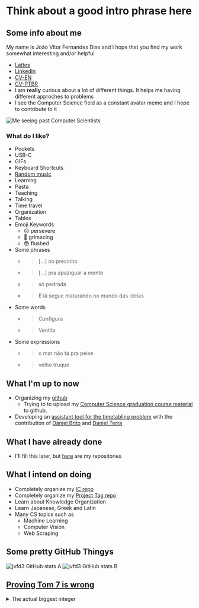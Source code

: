 # **Think about a good intro phrase here**

## Some info about me

My name is João Vítor Fernandes Dias and I hope that you find my work somewhat interesting and/or helpful

<!-- Add an audio of my name later -->

- [Lattes][LinkLattes]
- [LinkedIn][LinkLinkedIn]
- [CV-EN][LinkCVEN]
- [CV-PTBR][LinkCVPTBR]
- I am **really** curious about a lot of different things. It helps me having different approches to problems
- I see the Computer Science field as a constant avatar meme and I hope to contribute to it

![Me seeing past Computer Scientists][LinkAvatarMeme]

### What do I like?

- Pockets
- USB-C
- GIFs
- Keyboard Shortcuts
- [Random music][LinkYouTubePlaylist]
- Learning
- Pasta
- Teaching
- Talking
- Time travel
- Organization
- Tables
- Emoji Keywords
  - :persevere: persevere
  - :grimacing: grimacing
  - :flushed: flushed
- Some phrases
  - > [...] no precinho
  - > [...] pra apaziguar a mente
  - > só pedrada
  - > E lá segue maturando no mundo das ideias
- Some words
  - > Configura
  - > Ventila
- Some expressions
  - > o mar não tá pra peixe
  - > velho truque

## What I'm up to now

- Organizing my [github][LinkGitHub]
  - Trying to to upload my [Computer Science graduation course material][LinkRepoUENFCC] to github.
- Developing an [assistant tool for the timetabling problem][LinkRepoUENFTT] with the contribution of [Daniel Brito][LinkGitHubDaniBrito] and [Daniel Terra][LinkGitHubDaniTerra]

## What I have already done

- I'll fill this later, but [here][LinkGitHubRepos] are my repositories

<!-- 
- TabletopFiles (Public)
- timetabling-UENF (Public)
- ERUMATCG-TESTE (Private)
- SkillsCamps-WebTechnologies (Private)
- IFFriends (Public)
  - Rede Social IFF
- FastFreeMinecraftServer (Public)
  - The concept of this project is to automate most of the server building and configurating so that with just a couple of clicks and some more minutes, a 24/7 Minecraft server is live and running.
- myPrivateFiles (Private)
  - a kind of drive to save my personal files
- project-tag (Public)
- RandomSmallCodes (Private)
  - Some random codes that I did over the years
- jvfd3 (Public)
  - My github frontpage
- RPG_stuff (Public)
  - Just storing some RPG Stuff
- IC-2019_2022-Robotic_Arm (Public)
This repository will contain all of my files regarding my years as a scientific initiation scholarship holder.
- jvfd3.github.io (Public)
- my-sleep-time (Public)
An attemp to create a graph of my sleep time from 2023 importing from notion
- first-combot (Private)
- introds (Public)
🇧🇷 Introduction to Data Science - summer course I've organized
- UENF_CC-Teste_de_Software (Public)
A repository to store all content related to the class of Software Testing
- UENF-timetabling (Public)
...
- UENF_CC (Public)
Esse repositório visa disponibilizar conteúdo de todo o curso de Ciência da Computação ao futuros calouros
- C-Plotting (Public)
Attempt of plotting using C
- misc_programs (Public)
- GroupedFriends (Private)
The friends I have and their friends
- university_demand (Private)
Helping course's coodinator to discover its classes demand
- lightshot_scrapper (Private)
I intend on downloading a considerable amount of images and then testing them in a pattern recognition model or something like that
- Object_Oriented_Software_Development (Public archive)
As the name suggests, it is a project to develop a software aimed at object oriented programming.
- Computer_Graphics_Introduction-CS_UENF (Public)
This repository will contain all my content related to this class
- DataScienceWithR (Public)
All the code used for a CS class about using R for Data Science
- UENF_CS-Compilers (Private archive)
Codes for the class Compiles from the Computer Science course at UENF
- DataStructure (Public archive)
Implementing Data Structure using C
- KITTI_visual_odometry (Public)
Forked from FoamoftheSea/KITTI_visual_odometry
Tutorial for working with the KITTI odometry dataset in Python with OpenCV. Includes a review of Computer Vision fundamentals.
- nlw-2021 (Public)
- desktop-tutorial (Private)
GitHub Desktop tutorial repository
- latex-javaScript (Public)
Forked from xgirma/latex-javaScript
typeset JavaScript codes in Latex
- relative-image-url (Public)
Forked from mark-anders/relative-image-url
A simple test of using relative URL in .MD files -->

## What I intend on doing

- Completely organize my [IC repo][LinkRepoIC]
- Completely organize my [Project Tag repo][LinkRepoTag]
- Learn about Knowledge Organization
- Learn Japanese, Greek and Latin
- Many CS topics such as
  - Machine Learning
  - Computer Vision
  - Web Scraping

<!--
codersrank
-->

## Some pretty GitHub Thingys

![jvfd3 GitHub stats A][LinkGitHubPrettyThingA]
![jvfd3 GitHub stats B][LinkGitHubPrettyThingB]

## [Proving Tom 7 is wrong][TomSeven]

<details>

<summary>The actual biggest integer</summary>

$$
\left(
  \prod_{k=2}^{2^{32768}}
  \prod_{j=2}^{k^{8675309}}
  2^{j! ^{k!}!}
\right)^{
\left(
  \left(
    \sum_{p=2}^{2718281828}
    p^{p!}!!!!
  \right)^{
    \left(
      \begin{pmatrix}
        \prod_{i=1}^{2^{3021377}} i!i^{i!} 9999^{i^{i^{2i}}}!!
        \\
        2^{4294967296}
      \end{pmatrix}^{65537}
    \right)
  }
\right)
}+1
$$

</details>

<!-- ## Links -->

[LinkLattes]: https://lattes.cnpq.br/2335804614447803
[LinkLinkedIn]: https://linkedin.com/in/jvfd3/
[LinkCVEN]: ./Files/EN-CV-João_Vítor_Fernandes_Dias.pdf
[LinkCVPTBR]: ./Files/PTBR-CV-João_Vítor_Fernandes_Dias.pdf
[LinkAvatarMeme]: https://media.tenor.com/GmL-J3QYw94AAAAC/aang-previous-avatars.gif
[LinkYouTubePlaylist]: music.youtube.com/playlist?list=PLC50eYMsqq-hSxpLhNdbqJUq6tZvLHvcD
[LinkGitHub]: https://github.com/jvfd3/
[LinkRepoUENFCC]: https://github.com/jvfd3/UENF_CC
[LinkRepoUENFTT]: https://github.com/jvfd3/UENF-timetabling
[LinkGitHubDaniBrito]: https://github.com/danibritods
[LinkGitHubDaniTerra]: https://github.com/ARRETdaniel
[LinkGitHubRepos]: https://github.com/jvfd3?tab=repositories
[LinkRepoIC]: https://github.com/jvfd3/IC-2019_2022-Robotic_Arm
[LinkRepoTag]: https://github.com/jvfd3/project-tag
[LinkGitHubPrettyThingA]: https://github-readme-stats.vercel.app/api?username=jvfd3&count_private=true&show_icons=true&theme=transparent&hide_border=true
[LinkGitHubPrettyThingB]: https://github-readme-stats.vercel.app/api/top-langs/?username=jvfd3&layout=compact&langs_count=10&theme=transparent&hide_border=true
[TomSeven]: https://www.cs.cmu.edu/~tom7/number/index.html
